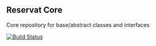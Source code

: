 ## Reservat Core

Core repository for base/abstract classes and interfaces

[![Build Status](http://test.rsrv.at:8080/job/Core/badge/icon)](http://test.rsrv.at:8080/job/Core/)